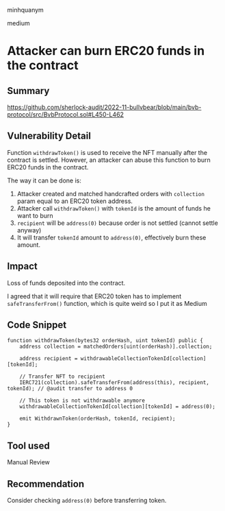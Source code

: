 minhquanym

medium

# Attacker can burn ERC20 funds in the contract

## Summary
https://github.com/sherlock-audit/2022-11-bullvbear/blob/main/bvb-protocol/src/BvbProtocol.sol#L450-L462

## Vulnerability Detail
Function `withdrawToken()` is used to receive the NFT manually after the contract is settled. However, an attacker can abuse this function to burn ERC20 funds in the contract.

The way it can be done is:
1. Attacker created and matched handcrafted orders with `collection` param equal to an ERC20 token address. 
2. Attacker call `withdrawToken()` with `tokenId` is the amount of funds he want to burn
3. `recipient` will be `address(0)` because order is not settled (cannot settle anyway)
4. It will transfer `tokenId` amount to `address(0)`, effectively burn these amount. 

## Impact
Loss of funds deposited into the contract.

I agreed that it will require that ERC20 token has to implement `safeTransferFrom()` function, which is quite weird so I put it as Medium

## Code Snippet
```solidity
function withdrawToken(bytes32 orderHash, uint tokenId) public {
    address collection = matchedOrders[uint(orderHash)].collection;

    address recipient = withdrawableCollectionTokenId[collection][tokenId];

    // Transfer NFT to recipient
    IERC721(collection).safeTransferFrom(address(this), recipient, tokenId); // @audit transfer to address 0 

    // This token is not withdrawable anymore
    withdrawableCollectionTokenId[collection][tokenId] = address(0);

    emit WithdrawnToken(orderHash, tokenId, recipient);
}
```

## Tool used

Manual Review

## Recommendation
Consider checking `address(0)` before transferring token.
